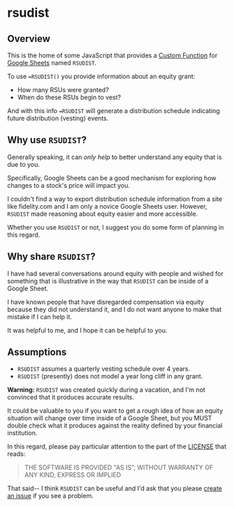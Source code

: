 # rsudist

## Overview

This is the home of some JavaScript that provides a [Custom Function]
for [Google Sheets] named `RSUDIST`.

To use `=RSUDIST()` you provide information about an equity grant:

* How many RSUs were granted?
* When do these RSUs begin to vest?

And with this info `=RSUDIST` will generate a distribution schedule
indicating future distribution (vesting) events.

## Why use `RSUDIST`?

Generally speaking, it can *only help* to better understand any equity
that is due to you.

Specifically, Google Sheets can be a good mechanism for exploring how
changes to a stock's price will impact you.

I couldn't find a way to export distribution schedule information from
a site like fidelity.com and I am only a novice Google Sheets
user. However, `RSUDIST` made reasoning about equity easier and more
accessible.

Whether you use `RSUDIST` or not, I suggest you do some form of
planning in this regard.

## Why share `RSUDIST`?

I have had several conversations around equity with people and wished
for something that is illustrative in the way that `RSUDIST` can be
inside of a Google Sheet.

I have known people that have disregarded compensation via equity
because they did not understand it, and I do not want anyone to make
that mistake if I can help it.

It was helpful to me, and I hope it can be helpful to you.

## Assumptions

* `RSUDIST` assumes a quarterly vesting schedule over 4 years.
* `RSUDIST` (presently) does not model a year long cliff in any grant.

**Warning:** `RSUDIST` was created quickly during a vacation, and I'm
not convinced that it produces accurate results.

It could be valuable to you if you want to get a rough idea of how an
equity situation will change over time inside of a Google Sheet, but
you MUST double check what it produces against the reality defined by
your financial institution.

In this regard, please pay particular attention to the part of the
[LICENSE] that reads:

> THE SOFTWARE IS PROVIDED "AS IS", WITHOUT WARRANTY OF ANY KIND,
> EXPRESS OR IMPLIED

That said-- I think `RSUDIST` can be useful and I'd ask that you
please [create an issue] if you see a problem.

[Google Sheets]: https://www.google.com/sheets/about/
[Custom Function]: https://developers.google.com/apps-script/guides/sheets/functions
[LICENSE]: ./LICENSE
[create an issue]: https://github.com/jedcn/rsudist/issues/new

